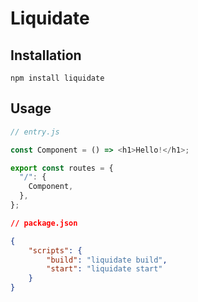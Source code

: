 # Liquidate

## Installation

```
npm install liquidate
```

## Usage

```js
// entry.js

const Component = () => <h1>Hello!</h1>;

export const routes = {
  "/": {
    Component,
  },
};
```

```json
// package.json

{
    "scripts": {
        "build": "liquidate build",
        "start": "liquidate start"
    }
}
```